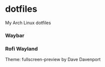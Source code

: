 # dotfiles
My Arch Linux dotfiles 

### Waybar

### Rofi Wayland
Theme: fullscreen-preview by Dave Davenport
